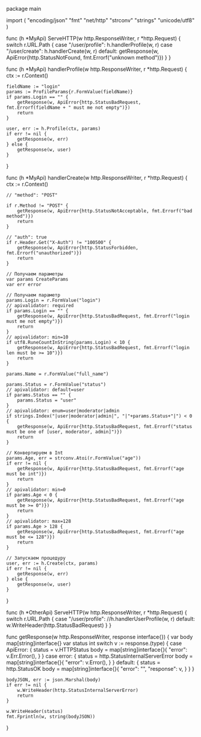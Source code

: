 package main

import (
	"encoding/json"
	"fmt"
	"net/http"
	"strconv"
	"strings"
	"unicode/utf8"
)

func (h *MyApi) ServeHTTP(w http.ResponseWriter, r *http.Request) {
	switch r.URL.Path {
	case "/user/profile":
		h.handlerProfile(w, r)
	case "/user/create":
		h.handlerCreate(w, r)
	default:
		getResponse(w, ApiError{http.StatusNotFound, fmt.Errorf("unknown method")})
	}
}

func (h *MyApi) handlerProfile(w http.ResponseWriter, r *http.Request) {
	ctx := r.Context()

	fieldName := "login"
	params := ProfileParams{r.FormValue(fieldName)}
	if params.Login == "" {
		getResponse(w, ApiError{http.StatusBadRequest, fmt.Errorf(fieldName + " must me not empty")})
		return
	}

	user, err := h.Profile(ctx, params)
	if err != nil {
		getResponse(w, err)
	} else {
		getResponse(w, user)
	}
}

func (h *MyApi) handlerCreate(w http.ResponseWriter, r *http.Request) {
	ctx := r.Context()

	// "method": "POST"

	if r.Method != "POST" {
		getResponse(w, ApiError{http.StatusNotAcceptable, fmt.Errorf("bad method")})
		return
	}

	// "auth": true
	if r.Header.Get("X-Auth") != "100500" {
		getResponse(w, ApiError{http.StatusForbidden, fmt.Errorf("unauthorized")})
		return
	}

	// Получаем параметры
	var params CreateParams
	var err error

	// Получаем параметр
	params.Login = r.FormValue("login")
	// apivalidator: required
	if params.Login == "" {
		getResponse(w, ApiError{http.StatusBadRequest, fmt.Errorf("login must me not empty")})
		return
	}
	// apivalidator: min=10
	if utf8.RuneCountInString(params.Login) < 10 {
		getResponse(w, ApiError{http.StatusBadRequest, fmt.Errorf("login len must be >= 10")})
		return
	}

	params.Name = r.FormValue("full_name")

	params.Status = r.FormValue("status")
	// apivalidator: default=user
	if params.Status == "" {
		params.Status = "user"
	}
	// apivalidator: enum=user|moderator|admin
	if strings.Index("|user|moderator|admin|", "|"+params.Status+"|") < 0 {
		getResponse(w, ApiError{http.StatusBadRequest, fmt.Errorf("status must be one of [user, moderator, admin]")})
		return
	}

	// Конвертируем в Int
	params.Age, err = strconv.Atoi(r.FormValue("age"))
	if err != nil {
		getResponse(w, ApiError{http.StatusBadRequest, fmt.Errorf("age must be int")})
		return
	}
	// apivalidator: min=0
	if params.Age < 0 {
		getResponse(w, ApiError{http.StatusBadRequest, fmt.Errorf("age must be >= 0")})
		return
	}
	// apivalidator: max=128
	if params.Age > 128 {
		getResponse(w, ApiError{http.StatusBadRequest, fmt.Errorf("age must be <= 128")})
		return
	}

	// Запускаем процедуру
	user, err := h.Create(ctx, params)
	if err != nil {
		getResponse(w, err)
	} else {
		getResponse(w, user)
	}
}

func (h *OtherApi) ServeHTTP(w http.ResponseWriter, r *http.Request) {
	switch r.URL.Path {
	case "/user/profile":
		//h.handlerUserProfile(w, r)
	default:
		w.WriteHeader(http.StatusBadRequest)
	}
}

func getResponse(w http.ResponseWriter, response interface{}) {
	var body map[string]interface{}
	var status int
	switch v := response.(type) {
	case ApiError:
		{
			status = v.HTTPStatus
			body = map[string]interface{}{
				"error": v.Err.Error(),
			}
		}
	case error:
		{
			status = http.StatusInternalServerError
			body = map[string]interface{}{
				"error": v.Error(),
			}
		}
	default:
		{
			status = http.StatusOK
			body = map[string]interface{}{
				"error":    "",
				"response": v,
			}
		}
	}

	bodyJSON, err := json.Marshal(body)
	if err != nil {
		w.WriteHeader(http.StatusInternalServerError)
		return
	}

	w.WriteHeader(status)
	fmt.Fprintln(w, string(bodyJSON))
}
